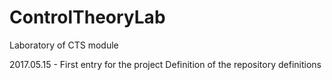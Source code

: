 # ControlTheoryLab
Laboratory of CTS module

2017.05.15 - First entry for the project
Definition of the repository definitions
